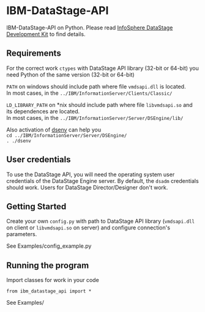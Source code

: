 # IBM-DataStage-API

IBM-DataStage-API on Python.
Please read [InfoSphere DataStage Development Kit](https://www.ibm.com/support/knowledgecenter/en/SSZJPZ_11.7.0/com.ibm.swg.im.iis.ds.cliapi.ref.doc/topics/r_dsvjbref_WebSphere_DataStage_Development_Kit.html) to find details.

## Requirements

For the correct work `ctypes` with DataStage API library (32-bit or 64-bit) you need Python of the same version (32-bit or 64-bit)

`PATH` on windows should include path where file `vmdsapi.dll` is located.  
In most cases, in the `../IBM/InformationServer/Clients/Classic/`

`LD_LIBRARY_PATH` on \*nix should include path where file `libvmdsapi.so` and its dependences are located.  
In most cases, in the `../IBM/InformationServer/Server/DSEngine/lib/`

Also activation of [dsenv](https://www.ibm.com/support/knowledgecenter/en/SSZJPZ_11.7.0/com.ibm.swg.im.iis.productization.iisinfsv.install.doc/topics/wsisinst_dsenv_file.html) can help you  
`cd ../IBM/InformationServer/Server/DSEngine/`  
`. ./dsenv`

## User credentials

To use the DataStage API, you will need the operating system user credentials of the DataStage Engine server. By default, the `dsadm` credentials should work. Users for DataStage Director/Designer don't work.

## Getting Started

Create your own `config.py` with path to DataStage API library (`vmdsapi.dll` on client or `libvmdsapi.so` on server) and configure connection's parameters.

See Examples/config_example.py

## Running the program

Import classes for work in your code

```
from ibm_datastage_api import *
```

See Examples/
